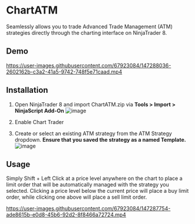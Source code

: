 # ChartATM
Seamlessly allows you to trade Advanced Trade Management (ATM) strategies directly through the charting interface on NinjaTrader 8.

## Demo

https://user-images.githubusercontent.com/67923084/147288036-2602162b-c3a2-41a5-9742-748f5e71caad.mp4


## Installation
1. Open NinjaTrader 8 and import ChartATM.zip via **Tools > Import > NinjaScript Add-On**
![image](https://user-images.githubusercontent.com/67923084/147281220-d916fdd6-3f01-4a14-837d-93b98fec0791.png)

2. Enable Chart Trader

3. Create or select an existing ATM strategy from the ATM Strategy dropdown. **Ensure that you saved the strategy as a named Template.**
![image](https://user-images.githubusercontent.com/67923084/147284781-dacbc370-3f71-43aa-92e2-cc5dc92678f9.png)




## Usage
Simply Shift + Left Click at a price level anywhere on the chart to place a limit order that will be automatically managed with the strategy you selected. Clicking a price level below the current price will place a buy limit order, while clicking one above will place a sell limit order.

https://user-images.githubusercontent.com/67923084/147287754-ade8615b-e0d8-45b6-92d2-8f8466a72724.mp4




